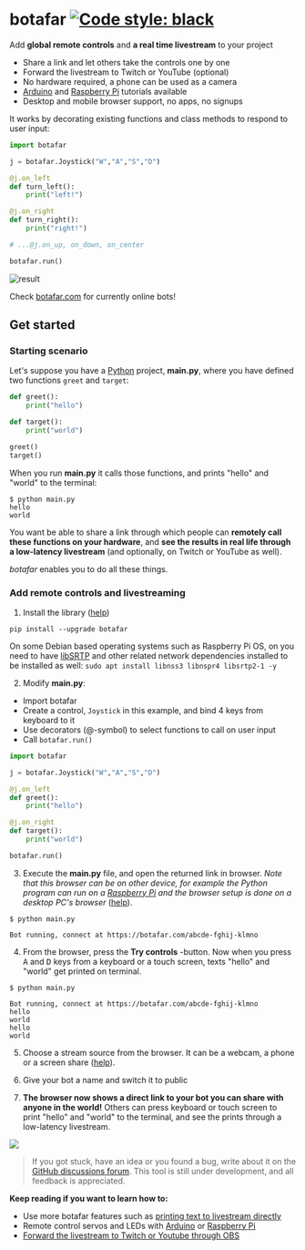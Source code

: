 # botafar [![Code style: black](https://img.shields.io/badge/code%20style-black-000000.svg)](https://github.com/psf/black)

<!-- start intro -->

Add **global remote controls** and **a real time livestream** to your project

- Share a link and let others take the controls one by one
- Forward the livestream to Twitch or YouTube (optional)
- No hardware required, a phone can be used as a camera
- [Arduino](https://docs.botafar.com/arduino) and [Raspberry Pi](https://docs.botafar.com/raspi) tutorials available
- Desktop and mobile browser support, no apps, no signups

It works by decorating existing functions and class methods to respond to user input:

```python
import botafar

j = botafar.Joystick("W","A","S","D")

@j.on_left
def turn_left():
    print("left!")

@j.on_right
def turn_right():
    print("right!")

# ...@j.on_up, on_down, on_center

botafar.run()
```

![result](https://docs-assets.botafar.com/readme.png)

Check [botafar.com](https://botafar.com/) for currently online bots!

<!-- end intro -->

## Get started

<!-- start get_started -->

### Starting scenario

Let's suppose you have a [Python](https://en.wikipedia.org/wiki/Python_(programming_language)) project, **main.py**, where you have defined two functions `greet` and `target`:

```python
def greet():
    print("hello")

def target():
    print("world")

greet()
target()
```

When you run **main.py** it calls those functions, and prints "hello" and "world" to the terminal:

```
$ python main.py
hello
world
```

You want be able to share a link through which people can **remotely call these functions on your hardware**, and **see the results in real life through a low-latency livestream** (and optionally, on Twitch or YouTube as well).

_botafar_ enables you to do all these things.

### Add remote controls and livestreaming

1. Install the library ([help](https://docs.botafar.com/install))

```
pip install --upgrade botafar
```

On some Debian based operating systems such as Raspberry Pi OS, on you need to have [libSRTP](https://github.com/cisco/libsrtp) and other related network dependencies installed to be installed as well: `sudo apt install libnss3 libnspr4 libsrtp2-1 -y`

2. Modify **main.py**:

- Import botafar
- Create a control, `Joystick` in this example, and bind 4 keys from keyboard to it
- Use decorators (@-symbol) to select functions to call on user input
- Call `botafar.run()`

```python
import botafar

j = botafar.Joystick("W","A","S","D")

@j.on_left
def greet():
    print("hello")

@j.on_right
def target():
    print("world")

botafar.run()
```

3. Execute the **main.py** file, and open the returned link in browser. _Note that this browser can be on other device, for example the Python program can run on a [Raspberry Pi](https://en.wikipedia.org/wiki/Raspberry_Pi) and the browser setup is done on a desktop PC's browser_ ([help](https://docs.botafar.com/help)).

```
$ python main.py

Bot running, connect at https://botafar.com/abcde-fghij-klmno
```

4. From the browser, press the **Try controls** -button. Now when you press <kbd>A</kbd> and <kbd>D</kbd> keys from a keyboard or a touch screen, texts "hello" and "world" get printed on terminal.

```
$ python main.py

Bot running, connect at https://botafar.com/abcde-fghij-klmno
hello
world
hello
world
```

5. Choose a stream source from the browser. It can be a webcam, a phone or a screen share ([help](https://docs.botafar.com/help)).

6. Give your bot a name and switch it to public

7. **The browser now shows a direct link to your bot you can share with anyone in the world!** Others can press keyboard or touch screen to print "hello" and "world" to the terminal, and see the prints through a low-latency livestream.

<img src="https://docs-assets.botafar.com/get_started_result.png"/>

> If you got stuck, have an idea or you found a bug, write about it on the [GitHub discussions forum](https://github.com/ollipal/botafar/discussions). This tool is still under development, and all feedback is appreciated.

**Keep reading if you want to learn how to:**

- Use more botafar features such as [printing text to livestream directly](https://docs.botafar.com/basics.html#print)
- Remote control servos and LEDs with [Arduino](https://docs.botafar.com/arduino) or [Raspberry Pi](https://docs.botafar.com/raspi)
- [Forward the livestream to Twitch or Youtube through OBS](https://docs.botafar.com/twitch_and_youtube)

<!-- end get_started -->